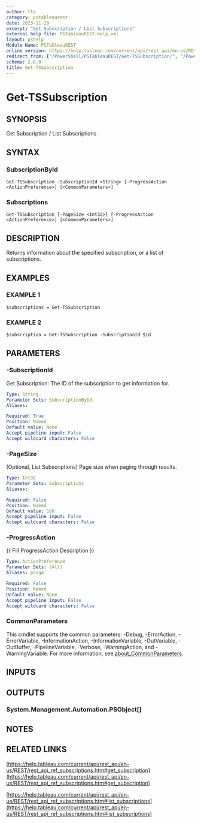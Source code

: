 ```yaml
---
author: tto
category: pstableaurest
date: 2023-11-28
excerpt: "Get Subscription / List Subscriptions"
external help file: PSTableauREST-help.xml
layout: pshelp
Module Name: PSTableauREST
online version: https://help.tableau.com/current/api/rest_api/en-us/REST/rest_api_ref_subscriptions.htm#get_subscription
redirect_from: ["/PowerShell/PSTableauREST/Get-TSSubscription/", "/PowerShell/PSTableauREST/get-tssubscription/", "/PowerShell/get-tssubscription/"]
schema: 2.0.0
title: Get-TSSubscription
---
```


# Get-TSSubscription

## SYNOPSIS
Get Subscription / List Subscriptions

## SYNTAX

### SubscriptionById
```
Get-TSSubscription -SubscriptionId <String> [-ProgressAction <ActionPreference>] [<CommonParameters>]
```

### Subscriptions
```
Get-TSSubscription [-PageSize <Int32>] [-ProgressAction <ActionPreference>] [<CommonParameters>]
```

## DESCRIPTION
Returns information about the specified subscription, or a list of subscriptions.

## EXAMPLES

### EXAMPLE 1
```
$subscriptions = Get-TSSubscription
```

### EXAMPLE 2
```
$subscription = Get-TSSubscription -SubscriptionId $id
```

## PARAMETERS

### -SubscriptionId
Get Subscription: The ID of the subscription to get information for.

```yaml
Type: String
Parameter Sets: SubscriptionById
Aliases:

Required: True
Position: Named
Default value: None
Accept pipeline input: False
Accept wildcard characters: False
```

### -PageSize
(Optional, List Subscriptions) Page size when paging through results.

```yaml
Type: Int32
Parameter Sets: Subscriptions
Aliases:

Required: False
Position: Named
Default value: 100
Accept pipeline input: False
Accept wildcard characters: False
```

### -ProgressAction
{{ Fill ProgressAction Description }}

```yaml
Type: ActionPreference
Parameter Sets: (All)
Aliases: proga

Required: False
Position: Named
Default value: None
Accept pipeline input: False
Accept wildcard characters: False
```

### CommonParameters
This cmdlet supports the common parameters: -Debug, -ErrorAction, -ErrorVariable, -InformationAction, -InformationVariable, -OutVariable, -OutBuffer, -PipelineVariable, -Verbose, -WarningAction, and -WarningVariable. For more information, see [about_CommonParameters](http://go.microsoft.com/fwlink/?LinkID=113216).

## INPUTS

## OUTPUTS

### System.Management.Automation.PSObject[]
## NOTES

## RELATED LINKS

[https://help.tableau.com/current/api/rest_api/en-us/REST/rest_api_ref_subscriptions.htm#get_subscription](https://help.tableau.com/current/api/rest_api/en-us/REST/rest_api_ref_subscriptions.htm#get_subscription)

[https://help.tableau.com/current/api/rest_api/en-us/REST/rest_api_ref_subscriptions.htm#list_subscriptions](https://help.tableau.com/current/api/rest_api/en-us/REST/rest_api_ref_subscriptions.htm#list_subscriptions)

